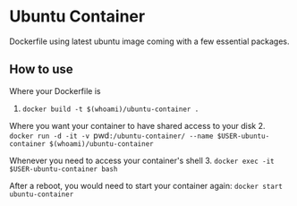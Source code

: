 # Ubuntu Container

Dockerfile using latest ubuntu image coming with a few essential packages.

## How to use
Where your Dockerfile is
1. `docker build -t $(whoami)/ubuntu-container .`

Where you want your container to have shared access to your disk
2. `docker run -d -it -v `pwd`:/ubuntu-container/ --name $USER-ubuntu-container $(whoami)/ubuntu-container`

Whenever you need to access your container's shell
3. `docker exec -it $USER-ubuntu-container bash`

After a reboot, you would need to start your container again:
`docker start ubuntu-container`


